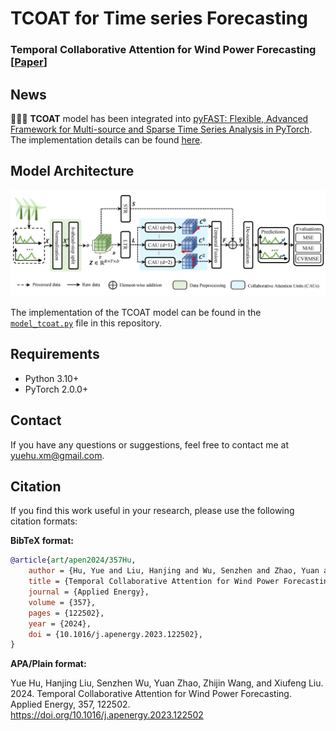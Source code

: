 # TCOAT for Time series Forecasting

### Temporal Collaborative Attention for Wind Power Forecasting [[Paper](https://doi.org/10.1016/j.apenergy.2023.122502)]

## News

🎉🎉🎉 **TCOAT** model has been integrated
into [pyFAST: Flexible, Advanced Framework for Multi-source and Sparse Time Series Analysis in PyTorch](https://github.com/freepose/pyFAST).
The implementation details can be found [here](https://github.com/freepose/pyFAST/blob/main/fast/model/mts/coat.py).

## Model Architecture

![Model Architecture](model_architecture.png)

The implementation of the TCOAT model can be found in the [`model_tcoat.py`](model_tcoat.py) file in this repository.

## Requirements

- Python 3.10+
- PyTorch 2.0.0+

## Contact

If you have any questions or suggestions, feel free to contact me at [yuehu.xm@gmail.com](mailto:yuehu.xm@gmail.com).

## Citation

If you find this work useful in your research, please use the following citation formats:

**BibTeX format:**

```bibtex
@article{art/apen2024/357Hu,
    author = {Hu, Yue and Liu, Hanjing and Wu, Senzhen and Zhao, Yuan and Wang, Zhijin and Liu, Xiufeng},
    title = {Temporal Collaborative Attention for Wind Power Forecasting},
    journal = {Applied Energy},
    volume = {357},
    pages = {122502},
    year = {2024},
    doi = {10.1016/j.apenergy.2023.122502},
}
```

**APA/Plain format:**

Yue Hu, Hanjing Liu, Senzhen Wu, Yuan Zhao, Zhijin Wang, and Xiufeng Liu. 2024. Temporal Collaborative Attention for
Wind Power Forecasting. Applied Energy, 357, 122502. https://doi.org/10.1016/j.apenergy.2023.122502

